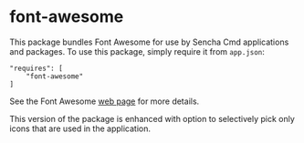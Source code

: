 # font-awesome

This package bundles Font Awesome for use by Sencha Cmd applications and packages.
To use this package, simply require it from `app.json`:

    "requires": [
        "font-awesome"
    ]

See the Font Awesome [web page](https://fontawesome.com/v4.7.0/) for
more details.


This version of the package is enhanced with option to selectively pick only icons that are used in the application. 